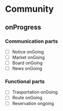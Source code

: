 # Community

## onProgress

### Communication parts

- [ ] Notice onGoing
- [ ] Market onGoing
- [ ] Board onGoing
- [ ] News onGoing

### Functional parts

- [ ] Trasportation onGoing
- [ ] Route onGoing
- [ ] Reservation ongoing